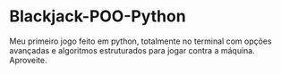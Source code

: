 # Blackjack-POO-Python
 Meu primeiro jogo feito em python, totalmente no terminal com opções avançadas e algoritmos estruturados para jogar contra a máquina. Aproveite.

